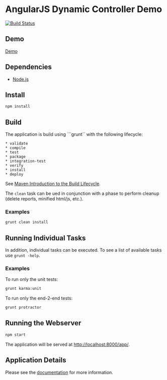 # AngularJS Dynamic Controller Demo

[![Build Status](https://travis-ci.org/matt-dunn/angular-demo.svg)](https://travis-ci.org/matt-dunn/angular-demo)

## Demo

[Demo](http://matt-dunn.github.io/angular-demo/app/)

## Dependencies

* [Node.js](http://nodejs.org/)

## Install

```sh
npm install
```

## Build

The application is build using ```grunt`` with the following lifecycle:

    * validate
    * compile
    * test
    * package
    * integration-test
    * verify
    * install
    * deploy

See [Maven Introduction to the Build Lifecycle](http://maven.apache.org/guides/introduction/introduction-to-the-lifecycle.html).

The ```clean``` task can be ued in conjunction with a phase to perform cleanup (delete reports, minified html/js, etc.).

### Examples

```sh
grunt clean install
```

## Running Individual Tasks

In addition, individual tasks can be executed. To see a list of available tasks use ```grunt -help```.

### Examples

To run only the unit tests:

```sh
grunt karma:unit
```

To run only the end-2-end tests:

```sh
grunt protractor
```

## Running the Webserver

```sh
npm start
```

The application will be served at [http://localhost:8000/app/](http://localhost:8000/app/).

## Application Details

Please see the [documentation](https://github.com/matt-dunn/angular-demo/blob/master/app/README.md) for more information.
